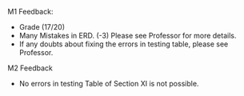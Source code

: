 M1 Feedback:
* Grade (17/20)
* Many Mistakes in ERD. (-3) Please see Professor for more details.
* If any doubts about fixing the errors in testing table, please see Professor. 

M2 Feedback
* No errors in testing Table of Section XI is not possible. 
